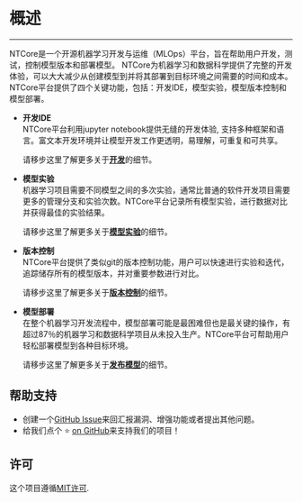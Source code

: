 # 概述
---
NTCore是一个开源机器学习开发与运维（MLOps）平台，旨在帮助用户开发，测试，控制模型版本和部署模型。 NTCore为机器学习和数据科学提供了完整的开发体验，可以大大减少从创建模型到并将其部署到目标环境之间需要的时间和成本。NTCore平台提供了四个关键功能，包括：开发IDE，模型实验，模型版本控制和模型部署。

- **开发IDE**<br>
  NTCore平台利用jupyter notebook提供无缝的开发体验, 支持多种框架和语言。富文本开发环境并让模型开发工作更透明，易理解，可重复和可共享。

  请移步这里了解更多关于[**开发**](tutorial.md#Development)的细节。

- **模型实验**<br>
  机器学习项目需要不同模型之间的多次实验，通常比普通的软件开发项目需要更多的管理分支和实验次数。NTCore平台记录所有模型实验，进行数据对比并获得最佳的实验结果。
  
  请移步这里了解更多关于[**模型实验**](tutorial.md#Experiment)的细节。

- **版本控制**<br>
  NTCore平台提供了类似git的版本控制功能，用户可以快速进行实验和迭代，追踪储存所有的模型版本，并对重要参数进行对比。

  请移步这里了解更多关于[**版本控制**](tutorial.md#Versioning)的细节。

- **模型部署**<br>
  在整个机器学习开发流程中，模型部署可能是最困难但也是最关键的操作，有超过87％的机器学习和数据科学项目从未投入生产。NTCore平台可帮助用户轻松部署模型到各种目标环境。

  请移步这里了解更多关于[**发布模型**](tutorial.md#Deployment)的细节。

## 帮助支持
- 创建一个[GitHub Issue](https://github.com/jhildenbiddle/docsify-themeable/issues)来回汇报漏洞、增强功能或者提出其他问题。
- 给我们点个 ⭐️ [on GitHub](https://github.com/jhildenbiddle/docsify-themeable)来支持我们的项目！

## 许可
这个项目遵循[MIT许可](https://github.com/jhildenbiddle/docsify-themeable/blob/master/LICENSE).